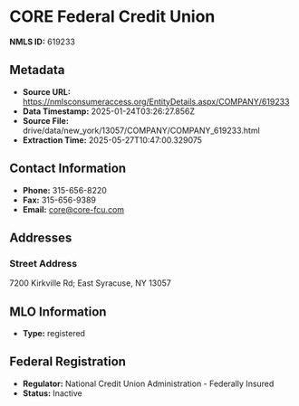# CORE Federal Credit Union

**NMLS ID:** 619233

## Metadata
- **Source URL:** https://nmlsconsumeraccess.org/EntityDetails.aspx/COMPANY/619233
- **Data Timestamp:** 2025-01-24T03:26:27.856Z
- **Source File:** drive/data/new_york/13057/COMPANY/COMPANY_619233.html
- **Extraction Time:** 2025-05-27T10:47:00.329075

## Contact Information
- **Phone:** 315-656-8220
- **Fax:** 315-656-9389
- **Email:** core@core-fcu.com

## Addresses
### Street Address
7200 Kirkville Rd; East Syracuse, NY 13057

## MLO Information
- **Type:** registered

## Federal Registration
- **Regulator:** National Credit Union Administration - Federally Insured
- **Status:** Inactive
